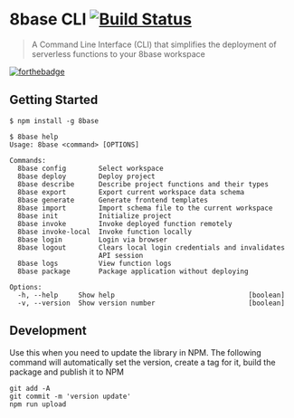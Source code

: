 # 8base CLI  [![Build Status](https://travis-ci.org/8base/cli.svg?branch=master)](https://travis-ci.org/8base/cli)
> A Command Line Interface (CLI) that simplifies the deployment of serverless functions to your 8base workspace

[![forthebadge](https://forthebadge.com/images/badges/built-with-love.svg)](https://forthebadge.com)


## Getting Started
```
$ npm install -g 8base

$ 8base help
Usage: 8base <command> [OPTIONS]

Commands:
  8base config        Select workspace
  8base deploy        Deploy project
  8base describe      Describe project functions and their types
  8base export        Export current workspace data schema
  8base generate      Generate frontend templates 
  8base import        Import schema file to the current workspace
  8base init          Initialize project
  8base invoke        Invoke deployed function remotely
  8base invoke-local  Invoke function locally
  8base login         Login via browser
  8base logout        Clears local login credentials and invalidates
                      API session
  8base logs          View function logs
  8base package       Package application without deploying

Options:
  -h, --help     Show help                                 [boolean]
  -v, --version  Show version number                       [boolean]
```

## Development
Use this when you need to update the library in NPM. The following command will automatically set the version, create a tag for it, build the package and publish it to NPM
```
git add -A
git commit -m 'version update'
npm run upload
```
